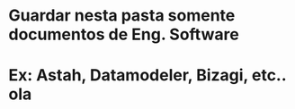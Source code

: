 # Guardar nesta pasta somente documentos de Eng. Software
# Ex: Astah, Datamodeler, Bizagi, etc.. ola

